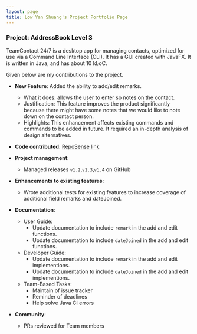 ```yaml
---
layout: page
title: Low Yan Shuang's Project Portfolio Page
---
```


### Project: AddressBook Level 3

TeamContact 24/7 is a desktop app for managing contacts, optimized for use via a Command Line Interface (CLI). It has a GUI created with JavaFX. It is written in Java, and has about 10 kLoC.

Given below are my contributions to the project.

* **New Feature**: Added the ability to add/edit remarks.
  * What it does: allows the user to enter so notes on the contact.
  * Justification: This feature improves the product significantly because there might have some notes that we would like to note down on the contact person.
  * Highlights: This enhancement affects existing commands and commands to be added in future. It required an in-depth analysis of design alternatives.

* **Code contributed**: [RepoSense link](https://nus-tic4002-ay2122s2.github.io/tp-dashboard/?search=&sort=groupTitle&sortWithin=title&timeframe=commit&mergegroup=&groupSelect=groupByRepos&breakdown=true&checkedFileTypes=docs~functional-code~test-code~other&since=2022-02-11&tabOpen=true&tabType=authorship&zFR=false&tabAuthor=lowyanshuang&tabRepo=AY2122S2-TIC4002-F18-5%2Ftp2%5Bmaster%5D&authorshipIsMergeGroup=false&authorshipFileTypes=docs~functional-code~test-code&authorshipIsBinaryFileTypeChecked=false)

* **Project management**:
  * Managed releases `v1.2`,`v1.3`,`v1.4` on GitHub 

* **Enhancements to existing features**:
  * Wrote additional tests for existing features to increase coverage of additional field remarks and dateJoined.

* **Documentation**:
  * User Guide:
    * Update documentation to include `remark` in the add and edit functions.
    *  Update documentation to include `dateJoined` in the add and edit functions.
  * Developer Guide:
    * Update documentation to include `remark` in the add and edit implementions.
    * Update documentation to include `dateJoined` in the add and edit implementions.
  * Team-Based Tasks:
    * Maintain of issue tracker
    * Reminder of deadlines
    * Help solve Java CI errors

* **Community**:
  * PRs reviewed for Team members
